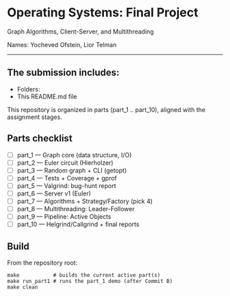 # Operating Systems: Final Project
Graph Algorithms, Client-Server, and Multithreading

Names: Yocheved Ofstein,  Lior Telman

------------

## The submission includes:
   - Folders: 
   - This README.md file

This repository is organized in parts (part_1 .. part_10), aligned with the assignment stages.

## Parts checklist
- [ ] part_1 — Graph core (data structure, I/O)
- [ ] part_2 — Euler circuit (Hierholzer)
- [ ] part_3 — Random graph + CLI (getopt)
- [ ] part_4 — Tests + Coverage + gprof
- [ ] part_5 — Valgrind: bug-hunt report
- [ ] part_6 — Server v1 (Euler)
- [ ] part_7 — Algorithms + Strategy/Factory (pick 4)
- [ ] part_8 — Multithreading: Leader-Follower
- [ ] part_9 — Pipeline: Active Objects
- [ ] part_10 — Helgrind/Callgrind + final reports

## Build
From the repository root:
```
make           # builds the current active part(s)
make run_part1 # runs the part_1 demo (after Commit B)
make clean
```





